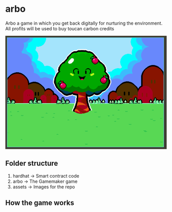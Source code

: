 # arbo
Arbo a game in which you get back digitally for nurturing the environment. All profits will be used to buy toucan carbon credits
<p align="center">
  <img src="./assets/imgs/arbo.png"/>
</p>

## Folder structure
1. hardhat -> Smart contract code
2. arbo -> The Gamemaker game
3. assets -> Images for the repo 


## How the game works 


